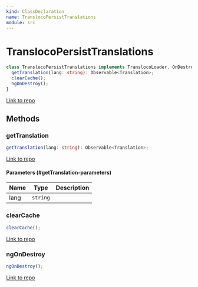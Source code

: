 ```yaml
---
kind: ClassDeclaration
name: TranslocoPersistTranslations
module: src
---
```


# TranslocoPersistTranslations

```ts
class TranslocoPersistTranslations implements TranslocoLoader, OnDestroy {
  getTranslation(lang: string): Observable<Translation>;
  clearCache();
  ngOnDestroy();
}
```

[Link to repo](https://github.com/ngneat/transloco/blob/master/projects/ngneat/transloco-persist-translations/src/lib/transloco-persist-translations.service.ts#L17-L123)

## Methods

### getTranslation

```ts
getTranslation(lang: string): Observable<Translation>;
```

[Link to repo](https://github.com/ngneat/transloco/blob/master/projects/ngneat/transloco-persist-translations/src/lib/transloco-persist-translations.service.ts#L32-L45)

#### Parameters (#getTranslation-parameters)

| Name | Type     | Description |
| ---- | -------- | ----------- |
| lang | `string` |             |

### clearCache

```ts
clearCache();
```

[Link to repo](https://github.com/ngneat/transloco/blob/master/projects/ngneat/transloco-persist-translations/src/lib/transloco-persist-translations.service.ts#L47-L51)

### ngOnDestroy

```ts
ngOnDestroy();
```

[Link to repo](https://github.com/ngneat/transloco/blob/master/projects/ngneat/transloco-persist-translations/src/lib/transloco-persist-translations.service.ts#L119-L121)
